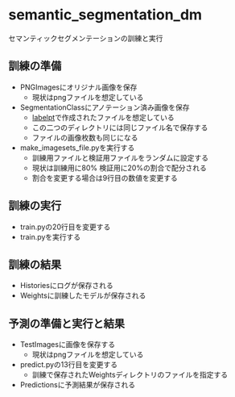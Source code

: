 # semantic_segmentation_dm
セマンティックセグメンテーションの訓練と実行

## 訓練の準備
- PNGImagesにオリジナル画像を保存
  - 現状はpngファイルを想定している
- SegmentationClassにアノテーション済み画像を保存 
  - [labelpt](https://deecode.net/?p=1493)で作成されたファイルを想定している
  - この二つのディレクトリには同じファイル名で保存する
  - ファイルの画像枚数も同じになる
- make_imagesets_file.pyを実行する
  - 訓練用ファイルと検証用ファイルをランダムに設定する
  - 現状は訓練用に80% 検証用に20%の割合で配分される
  - 割合を変更する場合は9行目の数値を変更する
    
## 訓練の実行
- train.pyの20行目を変更する
- train.pyを実行する

## 訓練の結果
- Historiesにログが保存される
- Weightsに訓練したモデルが保存される

## 予測の準備と実行と結果
- TestImagesに画像を保存する
  - 現状はpngファイルを想定している
- predict.pyの13行目を変更する
  - 訓練で保存されたWeightsディレクトリのファイルを指定する
- Predictionsに予測結果が保存される